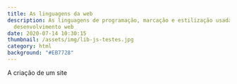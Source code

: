 ```yaml
---
title: As linguagens da web
description: As linguagens de programação, marcação e estilização usadas no
  desenvolvimento web
date: 2020-07-14 10:30:15
thumbnail: /assets/img/lib-js-testes.jpg
category: html
background: "#EB7728"
---
```

A criação de um site